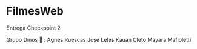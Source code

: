 # FilmesWeb

Entrega Checkpoint 2 

Grupo Dinos :t-rex: :
Agnes Ruescas
José Leles 
Kauan Cleto
Mayara Mafioletti
